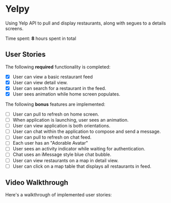 # Yelpy

Using Yelp API to pull and display restaurants, along with segues to a details screens.

Time spent: **8** hours spent in total

## User Stories

The following **required** functionality is completed:

- [x] User can view a basic restaurant feed
- [x] User can view detail view.
- [x] User can search for a restaurant in the feed.
- [x] User sees animation while home screen populates.

The following **bonus** features are implemented:
- [ ] User can pull to refresh on home screen.
- [ ] When application is launching, user sees an animation.
- [ ] User can view application is both orientations.
- [ ] User can chat within the application to compose and send a message.
- [ ] User can pull to refresh on chat feed.
- [ ] Each user has an "Adorable Avatar"
- [ ] User sees an activity indicator while waiting for authentication.
- [ ] Chat uses an iMessage style blue chat bubble.
- [ ] User can view restaurants on a map in detail view.
- [ ] User can click on a map table that displays all restaurants in feed.

## Video Walkthrough

Here's a walkthrough of implemented user stories:

